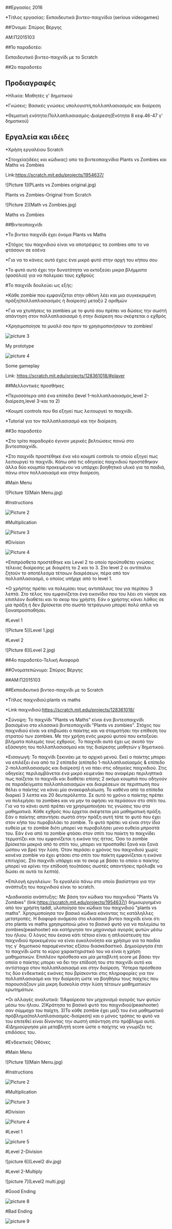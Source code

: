 ﻿##Eργασίες 2016


*Τίτλος εργασίας: Εκπαιδευτικά βιντεο-παιχνίδια (serious videogames)


##Όνομα: Σπύρος Βέργης 

ΑΜ:Π2015103

##1ο παραδοτέο: 

Εκπαιδευτικό βιντεο-παιχνίδι με το Scratch

##2ο παραδοτέο

## Προδιαγραφές

*Ηλικία: Μαθητές γ' δημοτικού

*Γνώσεις: Βασικές γνώσεις υπολογιστή,πολλαπλασιασμός και διαίρεση

*Θεματική ενότητα:Πολλαπλασιασμός-Διαίρεση(Ενότητα 8 κεφ.46-47 γ' δημοτικού)

## Εργαλεία και ιδέες

*Χρήση εργαλέιου Scratch

*Στοιχεία(ιδέες και κώδικας) απο τα βιντεοπαιχνίδια Plants vs Zombies και Maths vs Zombies

Link:https://scratch.mit.edu/projects/1954637/

![Picture 1](PLants vs Zombies original.jpg)

Plants vs Zombies-Original from Scratch

![Picture 2](Math vs Zombies.jpg)

Maths vs Zombies

##Βιντεοπαιχνίδι

*Το βιντεο παιχνίδι έχει όνομα Plants vs Maths

*Στόχος του παιχνιδιού είναι να αποτρέψεις τα zombies απο το να φτάσουν σε εσένα

*Για να το κάνεις αυτό έχεις ένα μικρό φυτό στην αρχή του κήπου σου

*Το φυτό αυτό έχει την δυνατότητα να εκτοξεύει μικρα βλήμματα (φασόλια) για να πολεμαει τους εχθρούς

#Το παιχνίδι δουλεύει ως εξής:

*Κάθε zombie που εμφανίζεται στην οθόνη λέει και μια συγκεκριμένη πράξη(πολλαπλασιασμός ή διαίρεση) μεταξύ 2 αριθμών

*Για να χτυπήσεις τα zombies με το φυτό σου πρέπει να δώσεις την σωστή απάντηση στον πολλαπλασιασμό ή στην διαίρεση που σκέφτεται ο εχθρός

*Χρησιμοποίησε το μυαλό σου πριν το χρησιμοποιήσουν τα zombies!

![picture 3](Prototype.jpg)

My prototype

![picture 4](gameplay.jpg)

Some gameplay

Link: https://scratch.mit.edu/projects/128361018/#player

##Μελλοντικές προσθήκες

*Περισσότερα από ένα επίπεδα (level 1-πολλαπλασιασμός,level 2-διαίρεση,level 3-και τα 2)

*Κουμπί controls που θα εξηγεί πως λειτουργεί το παιχνίδι.

*Tutorial για τον πολλαπλασιασμό και την διαίρεση.


##3ο παραδοτέο

*Στο τρίτο παραδορέο έγιναν μερικές βελτιώσεις πανώ στο βιντεοπαιχνίδι.

*Στο παιχνίδι προστέθηκε ένα νέο κουμπί controls το οποίο εξηγεί πως λειτουργεί το παιχνίδι. Κάτω από τις οδηγείες παιχνιδιού προστέθηκαν άλλα δύο κουμπία προκειμένου να υπάρχει βοηθητικό υλικό για τα παιδιά, πάνω στον πολλασιασμό και στην διαίρεση.  

#Main Menu

![Picture 1](Main Menu.jpg)

#Instructions

![Picture 2](Instructions.jpg)

#Multiplication

![Picture 3](multi.jpg)

#Division

![Picture 4](div.jpg)

*Επιπρόσθετα προστέθηκε και Level 2 το οποίο προϋποθέτει γνώσεις τέλειας διαίρεσης με διαιρέτη το 2 και το 3. Στο level 2  οι αντίπαλοι ζητούν το αποτέλεσμα τέτοιων διαιρέσεων, πέρα από τον πολλαπλασιασμό, ο οποίος υπήρχε από το level 1.

*Ο χρήστης πρέπει να πολεμίσει τους αντιπάλους του για περίπου 3 λεπτά. Στο τέλος του εμφανίζεται ένα εικονίδιο που του λέει οτι νίκησε και επιπλέον διαθέτει και το σκορ του χρήστη. Εάν ο χρήστης κάνει λάθος σε μία πράξη ή δεν βρίσκεται στο σωστό τετράγωνο μπορεί πολύ απλα να ξαναπροσπαθήσει.

#Level 1

![Picture 5](Level 1.jpg)

#Level 2

![Picture 6](Level 2.jpg)

 
##4ο παραδοτέο-Τελική Αναφορά

##Ονοματεπώνυμο: Σπύρος Βέργης

##ΑΜ:Π2015103

##Εκπαιδευτικό βιντεο-παιχνίδι με το Scratch

*Tίτλος παιχνιδιού:plants vs maths

*Link παιχνιδιού:https://scratch.mit.edu/projects/128361018/

*Σύνοψη: Το παιχνίδι "Plants vs Maths" είναι ένα βιντεοπαιχνίδι βασισμένο στο κλασσικό βιντεοπαιχνίδι "Plants vs zombies". Στόχος του παιχνιδιού είναι να επιβιώσει ο παίκτης και να σταματήσει την επίθεση του στρατού των zombies. Με την χρήση ενός μικρού φυτού που εκτοξεύει βλήματα πολεμάς τους εχθρούς. Το παιχνίδι αυτό έχει ως σκοπό την εξάσκηση του πολλαπλασιασμού και της διαίρεσης μαθητών γ΄δημοτικού.

*Εισαγωγή: Το παιχνίδι ξεκινάει με το αρχικό μενού. Εκεί ο παίκτης μπορει να επιλέξει ένα από τα 2 επίπεδα (επίπεδο 1-πολλαπλασίασμός & επίπεδο 2-πολλαπλασιασμός και διαίρεση) ή να πάει στις οδηγείες παιχνιδιού. Στις οδηγείες περιλαμβάνεται ένα μικρό κειμενάκι που αναφέρει περιληπτικά πως παίζεται το παιχνίδι και διαθέτει επίσης 2 ακόμα κουμπιά που οδηγούν σε παραδείγματα πολλαπλασιασμών και διαιρέσεων σε περιπτωση που θέλει ο παίκτης να κάνει μία ανακεφαλαίωση. 
Το καθένα από τα επίπεδα διαρκεί 3 λεπτα και 20 δευτερόλεπτα. Σε αυτό το χρόνο ο παίκτης πρέπει να πολεμήσει τα zombies και να μην τα αφήσει να περάσουν στο σπίτι του. Για να το κάνει αυτό πρέπει να χρησιμοποιήσει τις γνώσεις του στα μαθηματικά. Κάθε εχθρός που έρχεται σκέφτεται μία μαθηματική πράξη. Εάν ο παίκτης απαντήσει σωστά στην πράξη αυτή τότε το φυτό που έχει στον κήπο του πυροβολάει το zombie. Το φυτό πρέπει να είναι στην ίδια ευθεία με το zombie διότι μπορεί να πυροβολήσει μονο ευθεία μπροστά του. 
Εάν ένα από τα zombie φτάσει στον σπίτι του παίκτη το παιχνίδει τερματίζει και του εμφανίζεται η εικόνα της ήττας. Όσο τo zombie βρίσκεται μακριά από το σπίτι του, μπορει να προσπαθεί ξανά και ξανά ώσπου να βρεί την λύση. Όταν περάσει ο χρόνος του παιχνιδιού χωρίς κανένα zombie να έχει φτάσει στο σπίτι του παίκτη εμφανίζεται η εικόνα επιτυχίας. Στο παιχνίδι υπάρχει και το σκορ με βάσει το οποίο ο παίκτης μπορεί να κρίνει την επίδοσή του(πόσες σωστές απαντήσεις πρόλαβε να δώσει σε αυτά τα λεπτά).

*Επιλογή εργαλείων: Το εργαλείο πάνω στο οποίο βασίστηκα για την ανάπτυξη του παιχνιδιού είναι το scratch.

*Διαδικασία ανάπτυξης: Με βάση τον κώδικα του παιχνιδιού "Plants Vs Zombies" (link:https://scratch.mit.edu/projects/1954637/) δημιουργημένο από τον χρήστη taddl, υλοποίησα τον κώδικα του παιχνιδιού "plants vs maths". Χρησιμοποίησα τον βασικό κώδικα κάνοντας τις κατάληλλες μετατροπές. Η διαφορά ανάμεσα στο κλασσικό βιντεο παιχνίδι είναι ότι στο plants vs maths χρησιμοποιώ μόνο το βασικό φυτό για να πολεμίσω τα zombies(peashooter) και κατήργησα τον μηχανισμό αγοράς φυτών μέσω του ήλιου. Ο λόγος που έκανα κάτι τέτοιο είναι η απλούστευση του παιχνιδιού προκειμένου να είναι ευκολονόητο και χρήσιμο για τα παιδία της γ΄ δημοτικού παραμένοντας εξίσου διασκεδαστικό.
Δημιούργησα έτσι το παιχνίδι ώστε το κύριο χαρακτηριστικό του να είναι η χρήση μαθηματικών. Επιπλέον πρόσθεσα και μία μεταβλιτή score με βάσει την οποία ο παίκτης μπορει να δει την επίδοσή του στο παιχνίδι αυτό και αντίστοιχα στον πολλαπλασιασμό και στην διαίρεση.  Ύστερα πρόσθεσα τις δύο ενδεικτικές εικόνες που βρίσκονται στις πληροφορίες για τον πολλαπλασιασμό και την διαίρεση ώστε να βοηθήσω τους παίχτες που παρουσιάζουν μία μικρη δυσκολία στην λύση τέτοιων μαθηματικών ερωτημάτων. 

*Οι αλλαγές αναλυτικά:
1)Αφαίρεσα τον μηχανισμό αγοράς των φυτών μέσω του ήλιου.
2)Κράτησα το βασικό φυτό του παιχνιδιού(peashooter) σαν σύμμαχο του παίχτη.
3)Το κάθε zombie έχει μαζί του ένα μαθηματικό πρόβλημα(πολλαπλασιασμός-διαίρεση) και ο μόνος τρόπος το φυτό να του επιτεθεί είναι δίνοντας την σωστή απάντηση στο πρόβλημα αυτό.
4)Δημιούργησα μία μεταβλητή score ώστε ο παίχτης να γνωρίζει τις επιδόσεις του. 

#Ενδεικτικές Οθόνες

#Main Menu

![Picture 1](Main Menu.jpg)

#Instructions

![Picture 2](Instructions.jpg)

#Multiplication

![Picture 3](multi.jpg)

#Division

![Picture 4](div.jpg)

#Level 1

![picture 5](Level1.jpg)

#Level 2-Division 

![picture 6](Level2 div.jpg)

#Level 2-Multiply

![picture 7](Level2 multi.jpg)

#Good Ending

![picture 8](Winner.jpg)

#Bad Ending

![picture 9](Gameover.jpg)

